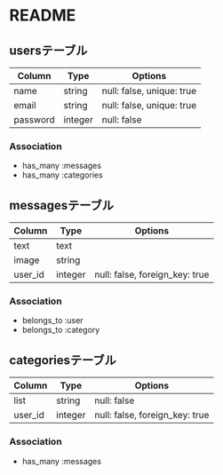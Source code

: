 # README

## usersテーブル

|Column|Type|Options|
|------|----|-------|
|name|string|null: false, unique: true|
|email|string|null: false, unique: true|
|password|integer|null: false|

### Association
- has_many :messages
- has_many :categories


## messagesテーブル

|Column|Type|Options|
|------|----|-------|
|text|text|
|image|string|
|user_id|integer|null: false, foreign_key: true|

### Association
- belongs_to :user
- belongs_to :category


## categoriesテーブル

|Column|Type|Options|
|------|----|-------|
|list|string|null: false|
|user_id|integer|null: false, foreign_key: true|

### Association
- has_many :messages
